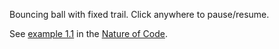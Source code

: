Bouncing ball with fixed trail. Click anywhere to pause/resume.

See [example 1.1](http://natureofcode.com/book/chapter-1-vectors/#chapter01_section1) in the [Nature of Code](http://natureofcode.com).
